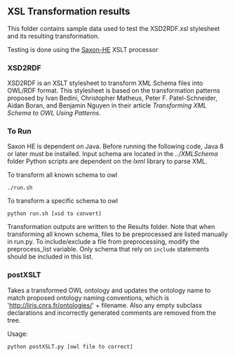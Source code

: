 ## XSL Transformation results
This folder contains sample data used to test the XSD2RDF.xsl stylesheet and its resulting transformation.

Testing is done using the [Saxon-HE](http://saxon.sourceforge.net/) XSLT processor

### XSD2RDF
XSD2RDF is an XSLT stylesheet to transform XML Schema files into OWL/RDF format. This stylesheet is based on the transformation patterns proposed by Ivan Bedini, Christopher Matheus, Peter F. Patel-Schneider, Aidan Boran, and Benjamin Nguyen in their article _Transforming XML Schema to OWL Using Patterns_. 

### To Run
Saxon HE is dependent on Java. Before running the following code, Java 8 or later must be installed. Input schema are located in the _../XMLSchema_ folder
Python scripts are dependent on the _lxml_ library to parse XML.

To transform all known schema to owl
```
./run.sh
```
To transform a specific schema to owl
```
python run.sh [xsd to convert]
```
Transformation outputs are written to the Results folder. Note that when transforming all known schema, files to be preprocessed are listed manually in run.py. To include/exclude a file from preprocessing, modify the preprocess_list variable. Only schema that rely on `include` statements should be included in this list.

### postXSLT
Takes a transformed OWL ontology and updates the ontology name to match proposed ontology naming conventions, which is 'http://liris.cnrs.fr/ontologies/' + filename. Also any empty subclass declarations and incorrectly generated comments are removed from the tree.

Usage:
```
python postXSLT.py [owl file to correct]
```
